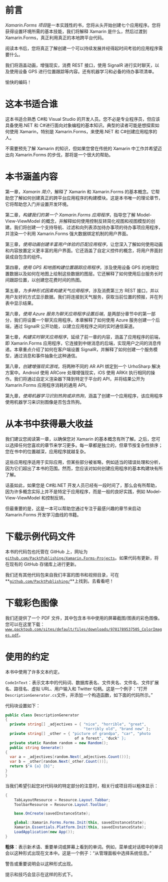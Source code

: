 # 前言

*Xamarin.Forms 项目*是一本实践性的书，您将从头开始创建七个应用程序。您将获得设置环境所需的基本技能，我们将解释 Xamarin 是什么，然后过渡到 Xamarin.Forms，真正利用真正的本地跨平台代码。

阅读本书后，您将真正了解创建一个可以持续发展并经得起时间考验的应用程序需要什么。

我们将涵盖动画，增强现实，消费 REST 接口，使用 SignalR 进行实时聊天，以及使用设备 GPS 进行位置跟踪等内容。还有机器学习和必备的待办事项清单。

愉快的编码！

# 这本书适合谁

这本书适合熟悉 C#和 Visual Studio 的开发人员。您不必是专业程序员，但应该具备使用.NET 和 C#进行面向对象编程的基本知识。典型的读者可能是想探索如何使用 Xamarin，特别是 Xamarin.Forms，来使用.NET 和 C#创建应用程序的人。

不需要预先了解 Xamarin 的知识，但如果您曾在传统的 Xamarin 中工作并希望迈出向 Xamarin.Forms 的步伐，那将是一个很大的帮助。

# 本书涵盖内容

第一章，*Xamarin 简介*，解释了 Xamarin 和 Xamarin.Forms 的基本概念。它帮助您了解如何创建真正的跨平台应用程序的构建模块。这是本书唯一的理论章节，它将帮助您入门并设置开发环境。

第二章，*构建我们的第一个 Xamarin.Forms 应用程序*，指导您了解 Model-View-ViewModel 的概念，并解释如何使用控制反转简化视图和视图模型的创建。我们将创建一个支持导航、过滤和向列表添加待办事项的待办事项应用程序，并渲染一个利用 Xamarin.Forms 强大数据绑定机制的用户界面。

第三章，*使用动画创建丰富用户体验的匹配应用程序*，让您深入了解如何使用动画和内容放置定义更丰富的用户界面。它还涵盖了自定义控件的概念，将用户界面封装成自包含的组件。

第四章，*使用 GPS 和地图构建位置跟踪应用程序*，涉及使用设备 GPS 的地理位置数据以及如何在地图上绘制这些数据的图层。它还解释了如何使用后台服务长时间跟踪位置，以创建您花费时间的热图。

第五章，*为多种形式因素构建天气应用程序*，涉及消费第三方 REST 接口，并以用户友好的方式显示数据。我们将连接到天气服务，获取当前位置的预报，并在列表中显示结果。

第六章，*使用 Azure 服务为聊天应用程序设置后端*，是两部分章节中的第一部分，我们将设置一个聊天应用程序。本章解释了如何使用 Azure 服务创建一个后端，通过 SignalR 公开功能，以建立应用程序之间的实时通信渠道。

第七章，*构建实时聊天应用程序*，延续了前一章的内容，涵盖了应用程序的前端，即 Xamarin.Forms 应用程序，它连接到中继消息的后端，实现用户之间的消息传递。本章重点介绍了如何在客户端设置 SignalR，并解释了如何创建一个服务模型，通过消息和事件抽象化这种通信。

第八章，*创建增强现实游戏*，将两种不同的 AR API 绑定到一个 UrhoSharp 解决方案中。Android 使用 ARCore 处理增强现实，iOS 使用 ARKit 执行相同的操作。我们将通过自定义渲染器下降到特定于平台的 API，并将结果公开为 Xamarin.Forms 应用程序消耗的通用 API。

第九章，*使用机器学习识别热狗或非热狗*，涵盖了创建一个应用程序，该应用程序使用机器学习来识别图像是否包含热狗。

# 从本书中获得最大收益

我们建议您阅读第一章，以确保您对 Xamarin 的基本概念有所了解。之后，您可以选择任何您喜欢的章节来学习更多。每一章都是独立的，但章节按复杂性排序；您在书中的位置越深，应用程序就越复杂。

这些应用程序适用于实际应用，但某些部分被省略，例如适当的错误处理和分析，因为它们超出了本书的范围。然而，您应该对如何创建应用程序的基本构建块有所了解。

话虽如此，如果您是 C#和.NET 开发人员已经有一段时间了，那么会有所帮助，因为许多概念实际上并不是特定于应用程序，而是一般的良好实践，例如 Model-View-ViewModel 和控制反转。

但最重要的是，这是一本可以帮助您通过专注于最感兴趣的章节来启动 Xamarin.Forms 开发学习曲线的书籍。

# 下载示例代码文件

本书的代码包也托管在 GitHub 上，网址为[`github.com/PacktPublishing/Xamarin.Forms-Projects`](https://github.com/PacktPublishing/Xamarin.Forms-Projects)。如果代码有更新，将在现有的 GitHub 存储库上进行更新。

我们还有其他代码包来自我们丰富的图书和视频目录，可在**[`github.com/PacktPublishing/`](https://github.com/PacktPublishing/)**上找到。去看看吧！

# 下载彩色图像

我们还提供了一个 PDF 文件，其中包含本书中使用的屏幕截图/图表的彩色图像。您可以在这里下载：[`www.packtpub.com/sites/default/files/downloads/9781789537505_ColorImages.pdf`](https://www.packtpub.com/sites/default/files/downloads/9781789537505_ColorImages.pdf)。

# 使用的约定

本书中使用了许多文本约定。

`CodeInText`：表示文本中的代码词、数据库表名、文件夹名、文件名、文件扩展名、路径名、虚拟 URL、用户输入和 Twitter 句柄。这是一个例子：“打开`DescriptionGenerator.cs`文件，并添加一个构造函数，如下面的代码所示。”

代码块设置如下：

```cs
public class DescriptionGenerator
{
  private string[] _adjectives = { "nice", "horrible", "great",
                                   "terribly old", "brand new" };
  private string[] _other = { "picture of grandpa", "car", "photo
                               of a forest", "duck" };
  private static Random random = new Random();
  public string Generate()
{
  var a = _adjectives[random.Next(_adjectives.Count())];
  var b = _other[random.Next(_other.Count())];
  return $"A {a} {b}";
}
}
```

当我们希望引起您对代码块的特定部分的注意时，相关行或项目将以粗体显示：

```cs
{
    TabLayoutResource = Resource.Layout.Tabbar;
    ToolbarResource = Resource.Layout.Toolbar;

    base.OnCreate(savedInstanceState);

    global::Xamarin.Forms.Forms.Init(this, savedInstanceState);
    Xamarin.Essentials.Platform.Init(this, savedInstanceState);
    LoadApplication(new App());
}
```

**粗体**：表示新术语、重要单词或屏幕上看到的单词。例如，菜单或对话框中的单词会以这种形式出现在文本中。这是一个例子：“从管理面板中选择系统信息。”

警告或重要说明会以这种形式出现。

提示和技巧会显示在这样的形式下。
